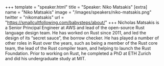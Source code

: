 +++
template = "speaker.html"
title = "Speaker: Niko Matsakis"
[extra]
  name = "Niko Matsakis"
  image = "/images/speakers/niko-matsakis.png"
  twitter = "nikomatsakis"
  url = "https://smallcultfollowing.com/babysteps/about/"
+++
Nicholas Matsakis is a Senior Principal Engineer at AWS and lead of the open-source Rust language design team. He has worked on Rust since 2011, and led the design of its “secret sauce”, the borrow checker. He has played a number of other roles in Rust over the years, such as being a member of the Rust core team, the lead of the Rust compiler team, and helping to launch the Rust Foundation. Prior to working on Rust, he completed a PhD at ETH Zurich and did his undergraduate study at MIT.